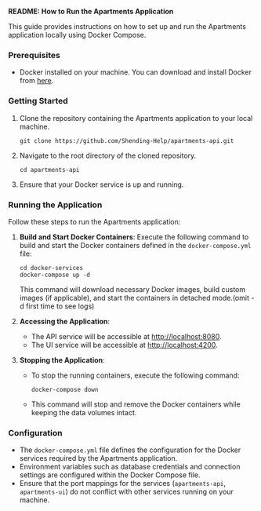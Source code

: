 **README: How to Run the Apartments Application**

This guide provides instructions on how to set up and run the Apartments application locally using Docker Compose.

### Prerequisites
- Docker installed on your machine. You can download and install Docker from [here](https://www.docker.com/get-started).

### Getting Started
1. Clone the repository containing the Apartments application to your local machine.

    ```
    git clone https://github.com/Shending-Help/apartments-api.git
    ```

2. Navigate to the root directory of the cloned repository.

    ```
    cd apartments-api
    ```

3. Ensure that your Docker service is up and running.

### Running the Application
Follow these steps to run the Apartments application:

1. **Build and Start Docker Containers**: Execute the following command to build and start the Docker containers defined in the `docker-compose.yml` file:

    ```
    cd docker-services
    docker-compose up -d
    ```

    This command will download necessary Docker images, build custom images (if applicable), and start the containers in detached mode.(omit -d first time to see logs)

2. **Accessing the Application**:
    - The API service will be accessible at [http://localhost:8080](http://localhost:8080).
    - The UI service will be accessible at [http://localhost:4200](http://localhost:4200).

3. **Stopping the Application**:
    - To stop the running containers, execute the following command:

        ```
        docker-compose down
        ```

    - This command will stop and remove the Docker containers while keeping the data volumes intact.

### Configuration
- The `docker-compose.yml` file defines the configuration for the Docker services required by the Apartments application.
- Environment variables such as database credentials and connection settings are configured within the Docker Compose file.
- Ensure that the port mappings for the services (`apartments-api`, `apartments-ui`) do not conflict with other services running on your machine.

